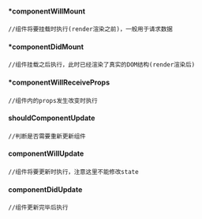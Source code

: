 #### *componentWillMount

```
//组件将要挂载时执行(render渲染之前)，一般用于请求数据

```





#### *componentDidMount

```
//组件挂载之后执行，此时已经渲染了真实的DOM结构(render渲染后)
```



#### *componentWillReceiveProps

```
//组件内的props发生改变时执行
```



#### shouldComponentUpdate

```
//判断是否需要重新更新组件
```



#### componentWillUpdate

```
//组件将要更新时执行，注意这里不能修改state
```



#### componentDidUpdate

```
//组件更新完毕后执行
```



